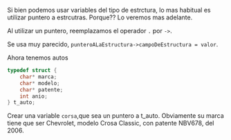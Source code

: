 Si bien podemos usar variables del tipo de estrctura, lo mas habitual es utilizar puntero a estrcutras.
Porque?? Lo veremos mas adelante.

Al utilizar un puntero, reemplazamos el operador `.` por `->`.

Se usa muy parecido, `punteroALaEstructura->campoDeEstructura = valor`.

Ahora tenemos autos

```c
typedef struct {
    char* marca;
    char* modelo;
    char* patente;
    int anio;
} t_auto;
```

Crear una variable `corsa`,que sea un puntero a t_auto. Obviamente su marca tiene que ser Chevrolet, modelo Crosa Classic, con patente NBV678, del 2006. 